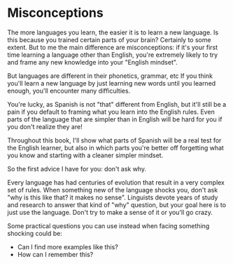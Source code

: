 # Misconceptions

The more languages you learn, the easier it is to learn a new language.
Is this because you trained certain parts of your brain? Certainly to some extent.
But to me the main difference are misconceptions: if it's your first time learning a language other than English, you're extremely likely to try and frame any new knowledge into your "English mindset".

But languages are different in their phonetics, grammar, etc
If you think you'll learn a new language by just learning new words until you learned enough, you'll encounter many difficulties.

You're lucky, as Spanish is not "that" different from English, but it'll still be a pain if you default to framing what you learn into the English rules.
Even parts of the language that are simpler than in English will be hard for you if you don't realize they are!

Throughout this book, I'll show what parts of Spanish will be a real test for the English learner, but also in which parts you're better off forgetting what you know and starting with a cleaner simpler mindset.

So the first advice I have for you: don't ask why.

Every language has had centuries of evolution that result in a very complex set of rules.
When something new of the language shocks you, don't ask "why is this like that? it makes no sense".
Linguists devote years of study and research to answer that kind of "why" question, but your goal here is to just use the language.
Don't try to make a sense of it or you'll go crazy.

Some practical questions you can use instead when facing something shocking could be:

 - Can I find more examples like this?
 - How can I remember this?
